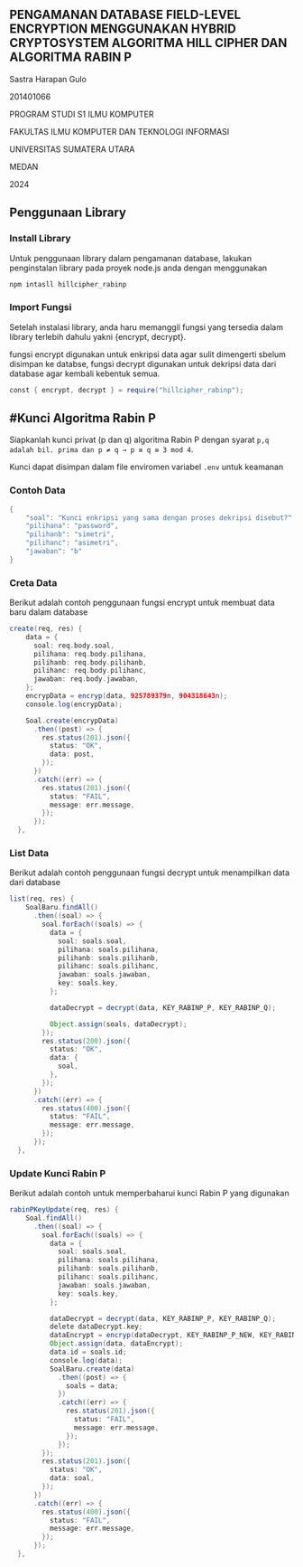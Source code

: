 ## PENGAMANAN DATABASE FIELD-LEVEL ENCRYPTION MENGGUNAKAN HYBRID CRYPTOSYSTEM ALGORITMA HILL CIPHER DAN ALGORITMA RABIN P

Sastra Harapan Gulo

201401066


PROGRAM STUDI S1 ILMU KOMPUTER

FAKULTAS ILMU KOMPUTER DAN TEKNOLOGI  INFORMASI

UNIVERSITAS SUMATERA UTARA

MEDAN

2024

## Penggunaan Library

### Install Library
Untuk penggunaan library dalam pengamanan database, lakukan penginstalan library pada proyek node.js anda dengan menggunakan
```gradle
npm intasll hillcipher_rabinp
```
### Import Fungsi
Setelah instalasi library, anda haru memanggil fungsi yang tersedia dalam library terlebih dahulu yakni {encrypt, decrypt}.

fungsi encrypt digunakan untuk enkripsi data agar sulit dimengerti sbelum disimpan ke databse, fungsi decrypt digunakan untuk dekripsi data dari database agar kembali kebentuk semua.
```gradle
const { encrypt, decrypt } = require("hillcipher_rabinp");
```

## #Kunci Algoritma Rabin P
Siapkanlah kunci privat (p dan q) algoritma Rabin P dengan syarat `p,q adalah bil. prima dan p ≠ q → p ≡ q ≡ 3 mod 4`.

Kunci dapat disimpan dalam file enviromen variabel `.env` untuk keamanan

### Contoh Data
```gradle
{
    "soal": "Kunci enkripsi yang sama dengan proses dekripsi disebut?",
    "pilihana": "password",
    "pilihanb": "simetri",
    "pilihanc": "asimetri",
    "jawaban": "b"
}
```

### Creta Data
Berikut adalah contoh penggunaan fungsi encrypt untuk membuat data baru dalam database
```gradle
create(req, res) {
    data = {
      soal: req.body.soal,
      pilihana: req.body.pilihana,
      pilihanb: req.body.pilihanb,
      pilihanc: req.body.pilihanc,
      jawaban: req.body.jawaban,
    };
    encrypData = encryp(data, 925789379n, 904318643n);
    console.log(encrypData);

    Soal.create(encrypData)
      .then((post) => {
        res.status(201).json({
          status: "OK",
          data: post,
        });
      })
      .catch((err) => {
        res.status(201).json({
          status: "FAIL",
          message: err.message,
        });
      });
  },
```
### List Data
Berikut adalah contoh penggunaan fungsi decrypt untuk menampilkan data dari database
```gradle
list(req, res) {
    SoalBaru.findAll()
      .then((soal) => {
        soal.forEach((soals) => {
          data = {
            soal: soals.soal,
            pilihana: soals.pilihana,
            pilihanb: soals.pilihanb,
            pilihanc: soals.pilihanc,
            jawaban: soals.jawaban,
            key: soals.key,
          };

          dataDecrypt = decrypt(data, KEY_RABINP_P, KEY_RABINP_Q);

          Object.assign(soals, dataDecrypt);
        });
        res.status(200).json({
          status: "OK",
          data: {
            soal,
          },
        });
      })
      .catch((err) => {
        res.status(400).json({
          status: "FAIL",
          message: err.message,
        });
      });
  },
```

### Update Kunci Rabin P
Berikut adalah contoh untuk memperbaharui kunci Rabin P yang digunakan
```gradle
rabinPKeyUpdate(req, res) {
    Soal.findAll()
      .then((soal) => {
        soal.forEach((soals) => {
          data = {
            soal: soals.soal,
            pilihana: soals.pilihana,
            pilihanb: soals.pilihanb,
            pilihanc: soals.pilihanc,
            jawaban: soals.jawaban,
            key: soals.key,
          };

          dataDecrypt = decrypt(data, KEY_RABINP_P, KEY_RABINP_Q);
          delete dataDecrypt.key;
          dataEncrypt = encryp(dataDecrypt, KEY_RABINP_P_NEW, KEY_RABINP_Q_NEW);
          Object.assign(data, dataEncrypt);
          data.id = soals.id;
          console.log(data);
          SoalBaru.create(data)
            .then((post) => {
              soals = data;
            })
            .catch((err) => {
              res.status(201).json({
                status: "FAIL",
                message: err.message,
              });
            });
        });
        res.status(201).json({
          status: "OK",
          data: soal,
        });
      })
      .catch((err) => {
        res.status(400).json({
          status: "FAIL",
          message: err.message,
        });
      });
  },
```
